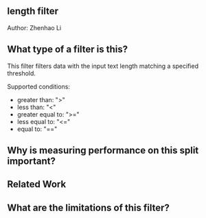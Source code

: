## length filter

Author: Zhenhao Li

## What type of a filter is this?

This filter filters data with the input text length matching a specified threshold.

Supported conditions:
- greater than: ">"
- less than: "<"
- greater equal to: ">="
- less equal to: "<="
- equal to: "=="


## Why is measuring performance on this split important?

## Related Work

## What are the limitations of this filter?